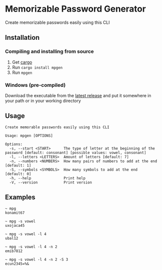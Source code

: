 # Memorizable Password Generator
Create memorizable passwords easily using this CLI

## Installation
### Compiling and installing from source
1. Get [cargo](https://doc.rust-lang.org/cargo/getting-started/installation.html)
2. Run `cargo install mpgen`
3. Run `mpgen`

### Windows (pre-compiled)
Download the executable from the [latest release](https://github.com/Antosser/memorizable-password-generator/releases/latest) and put it somewhere in your path or in your working directory

## Usage
```
Create memorable passwords easily using this CLI

Usage: mpgen [OPTIONS]

Options:
  -s, --start <START>      The type of letter at the beginning of the password [default: consonant] [possible values: vowel, consonant]
  -l, --letters <LETTERS>  Amount of letters [default: 7]
  -n, --numbers <NUMBERS>  How many pairs of numbers to add at the end [default: 1]
  -S, --symbols <SYMBOLS>  How many symbols to add at the end [default: 0]
  -h, --help               Print help
  -V, --version            Print version
```

## Examples
```
~ mpg
konamit67

~ mpg -s vowel
uxojaca45

~ mpg -s vowel -l 4
ubal12

~ mpg -s vowel -l 4 -n 2
emib7812

~ mpg -s vowel -l 4 -n 2 -S 3
ecun2345=%&
```
